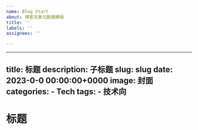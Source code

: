 ```yaml
---
name: Blog Start
about: 博客文章元数据模板
title: ''
labels: ''
assignees: ''

---
```


---
title: 标题
description: 子标题
slug: slug
date: 2023-0-0 00:00:00+0000
image: 封面
categories:
    - Tech
tags:
    - 技术向
---

# 标题
